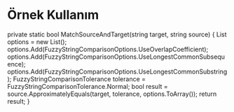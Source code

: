 # Örnek Kullanım

private static bool MatchSourceAndTarget(string target, string source)
        {
            List<FuzzyStringComparisonOptions> options = new List<FuzzyStringComparisonOptions>();
            options.Add(FuzzyStringComparisonOptions.UseOverlapCoefficient);
            options.Add(FuzzyStringComparisonOptions.UseLongestCommonSubsequence);
            options.Add(FuzzyStringComparisonOptions.UseLongestCommonSubstring);
            FuzzyStringComparisonTolerance tolerance = FuzzyStringComparisonTolerance.Normal;
            bool result = source.ApproximatelyEquals(target, tolerance, options.ToArray());
            return result;
        }